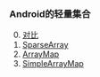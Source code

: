 ### Android的轻量集合

0. [对比]()
1. [SparseArray](SparseArray.md)
2. [ArrayMap](ArrayMap.md)
3. [SimpleArrayMap]()